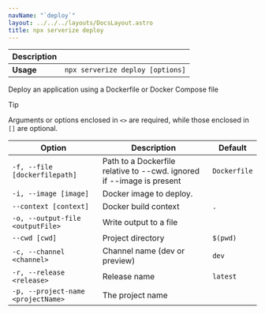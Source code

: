 ```yaml
---
navName: "`deploy`"
layout: ../../../layouts/DocsLayout.astro
title: npx serverize deploy
---
```



| **Description** |  |
|------------------|----------------------------------|
| **Usage**        | `npx serverize deploy [options]` |

    
Deploy an application using a Dockerfile or Docker Compose file
> [!TIP]
> Arguments or options enclosed in `<>` are required, while those enclosed in `[]` are optional.
 
| **Option** | **Description** | **Default** |
|------------|-----------------|-------------|
| `-f, --file [dockerfilepath]` | Path to a Dockerfile relative to --cwd. ignored if --image is present | `Dockerfile` |
| `-i, --image [image]` | Docker image to deploy. |  |
| `--context [context]` | Docker build context | `.` |
| `-o, --output-file <outputFile>` | Write output to a file |  |
| `--cwd [cwd]` | Project directory | `$(pwd)` |
| `-c, --channel <channel>` | Channel name (dev or preview) | `dev` |
| `-r, --release <release>` | Release name | `latest` |
| `-p, --project-name <projectName>` | The project name |  |